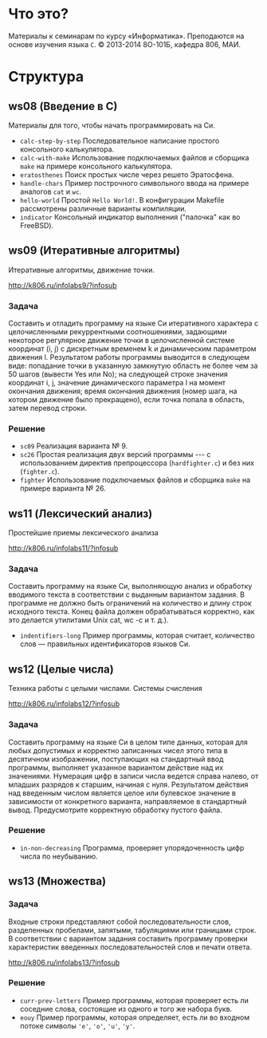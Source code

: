 # Что это?

Материалы к семинарам по курсу «Информатика».
Преподаются на основе изучения языка `C`. 
© 2013-2014 8О-101Б, кафедра 806, МАИ.

# Структура

## ws08 (Введение в C)

Материалы для того, чтобы начать программировать на Си.

* `calc-step-by-step`  Последовательное написание простого консольного калькулятора.
* `calc-with-make`     Использование подключаемых файлов и сборщика `make` на примере консольного калькулятора.
* `eratosthenes`       Поиск простых числе через решето Эратосфена.
* `handle-chars`       Пример построчного символьного ввода на примере аналогов `cat` и `wc`.
* `hello-world`        Простой `Hello World!`. В конфигурации Makefile рассмотрены различные варианты компиляции.
* `indicator`          Консольный индикатор выполнения ("палочка" как во FreeBSD).


## ws09 (Итеративные алгоритмы)

Итеративные алгоритмы, движение точки.

http://k806.ru/infolabs9/?infosub

### Задача

Составить и отладить программу на языке Си итеративного характера 
с целочисленными рекуррентными соотношениями, 
задающими некоторое регулярное движение точки 
в целочисленной системе координат (i, j) 
с дискретным временем k и динамическим параметром движения l.
Результатом работы программы выводится в следующем виде:
попадание точки в указанную замкнутую область 
не более чем за 50 шагов (вывести Yes или No); 
на следующей строке значения координат i, j, 
значение динамического параметра l на момент окончания движения; 
время окончания движения (номер шага, 
на котором движение было прекращено), 
если точка попала в область, затем перевод строки.


### Решение

* `sc09`    Реализация варианта № 9.
* `sc26`    Простая реализация двух версий программы --- с использованием директив  препроцессора  (`hardfighter.c`) и без них (`fighter.c`).
* `fighter` Использование подключаемых файлов и сборщика `make` на примере варианта № 26.


## ws11 (Лексический анализ)

Простейшие приемы лексического анализа

http://k806.ru/infolabs11/?infosub

### Задача

Составить программу на языке Си, выполняющую анализ и обработку вводимого 
текста в соответствии с выданным вариантом задания. 
В программе не должно быть ограничений на количество 
и длину строк исходного текста. 
Конец файла должен обрабатываться корректно, 
как это делается утилитами Unix cat, wc -c и т. д.).


* `indentifiers-long` Пример программы, которая считает,  количество слов — правильных идентификаторов языков Си.


## ws12 (Целые числа)

Техника работы с целыми числами. Системы счисления

http://k806.ru/infolabs12/?infosub

### Задача

Составить программу на языке Си в целом типе данных, 
которая для любых допустимых и корректно записанных чисел этого типа 
в десятичном изображении, поступающих на стандартный ввод программы, 
выполняет указанное вариантом действие над их значениями. 
Нумерация цифр в записи числа ведется справа налево, 
от младших разрядов к старшим, начиная с нуля. 
Результатом действия над введенным числом является целое 
или булевское значение в зависимости от конкретного варианта, 
направляемое в стандартный вывод. 
Предусмотрите корректную обработку пустого файла.


### Решение

* `in-non-decreasing`   Программа, проверяет упорядоченность цифр числа по неубыванию.


## ws13 (Множества)

### Задача

Входные строки представляют собой последовательности слов, 
разделенных пробелами, запятыми, табуляциями или границами строк. 
В соответствии с вариантом задания составить программу проверки 
характеристик введенных последовательностей слов и печати ответа.

http://k806.ru/infolabs13/?infosub

### Решение

* `curr-prev-letters`   Пример программы, которая проверяет есть ли соседние слова, состоящие из одного и того же набора букв.
* `eouy`                Пример программы, которая определяет,  есть ли во входном потоке символы `'e'`, `'o'`, `'u'`, `'y'`.

